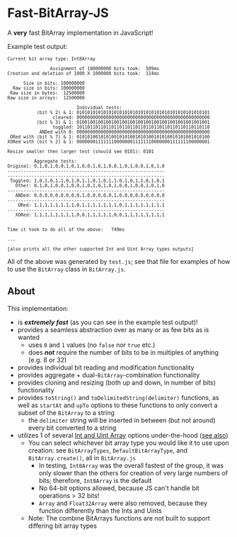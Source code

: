 # Fast-BitArray-JS

A **very** fast BitArray implementation in JavaScript!

Example test output:

<pre id="outputPre" style="font-size: 10px;">
Current bit array type: Int8Array

                Assignment of 100000000 bits took:  509ms
Creation and deletion of 1000 X 1000000 bits took:  114ms

      Size in bits: 100000000
  Raw size in bits: 100000000
 Raw size in bytes:  12500000
Raw size in arrays:  12500000

                          Individual tests:
           (bit % 2) & 1: 01010101010101010101010101010101010101010101010101
                 cleared: 00000000000000000000000000000000000000000000000000
           (bit % 3) & 1: 01001001001001001001001001001001001001001001001001
                 toggled: 10110110110110110110110110110110110110110110110110
            ANDed with 0: 00000000000000000000000000000000000000000000000000
 ORed with (bit % 7) & 1: 01010100101010010101001010100101010010101001010100
XORed with (bit % 2) & 1: 00000001111111000000011111110000000111111100000001

Resize smaller then larger test (should see 0101): 0101

          Aggregate tests:
Original: 0,1,0,1,0,0,1,0,1,0,0,1,0,1,0,0,1,0,1,0,0,1,0,1,0
-----------------------------------------------------------
-----------------------------------------------------------
 Toggled: 1,0,1,0,1,1,0,1,0,1,1,0,1,0,1,1,0,1,0,1,1,0,1,0,1
   Other: 0,1,0,1,0,0,1,0,0,1,0,1,0,1,0,1,0,0,1,0,0,1,0,1,0
-----------------------------------------------------------
   ANDed: 0,0,0,0,0,0,0,0,0,1,0,0,0,0,0,1,0,0,0,0,0,0,0,0,0
-----------------------------------------------------------
    ORed: 1,1,1,1,1,1,1,1,0,1,1,1,1,1,1,1,0,1,1,1,1,1,1,1,1
-----------------------------------------------------------
   XORed: 1,1,1,1,1,1,1,1,0,0,1,1,1,1,1,0,0,1,1,1,1,1,1,1,1


Time it took to do all of the above:   749ms

...

[also prints all the other supported Int and Uint Array types outputs]
</pre>

All of the above was generated by `test.js`; see that file for examples of how to use the `BitArray` class in `BitArray.js`.

## About

This implementation:
- is ***extremely fast*** (as you can see in the example test output)!
- provides a seamless abstraction over as many or as few bits as is wanted
  - uses `0` and `1` values (no `false` nor `true` etc.)
  - does ***not*** require the number of bits to be in multiples of anything (e.g. 8 or 32)
- provides individual bit reading and modification functionality
- provides aggregate + dual-`BitArray`-combination functionality
- provides cloning and resizing (both up and down, in number of bits) functionality
- provides `toString()` and `toDelimitedString(delimiter)` functions, as well as `startAt` and `upTo` options to these functions to only convert a subset of the `BitArray` to a string
  - the `delimiter` string will be inserted in between (but not around) every bit converted to a string
- utilizes 1 of several [Int and Uint Array](https://developer.mozilla.org/en-US/docs/Web/JavaScript/Reference/Global_Objects) options under-the-hood ([see also](https://developer.mozilla.org/en-US/docs/Web/JavaScript/Reference/Operators/Bitwise_Operators))
  - You can select whichever bit array type you would like it to use upon creation: see `BitArrayTypes`, `DefaultBitArrayType`, and `BitArray.create()`, all in `BitArray.js`
    - In testing, `Int8Array` was the overall fastest of the group, it was only slower than the others for creation of very large numbers of bits; therefore, `Int8Array` is the default
    - No 64-bit options allowed, because JS can't handle bit operations > 32 bits!
    - `Array` and `Float32Array` were also removed, because they function differently than the Ints and Uints
  - Note: The combine BitArrays functions are not built to support differing bit array types